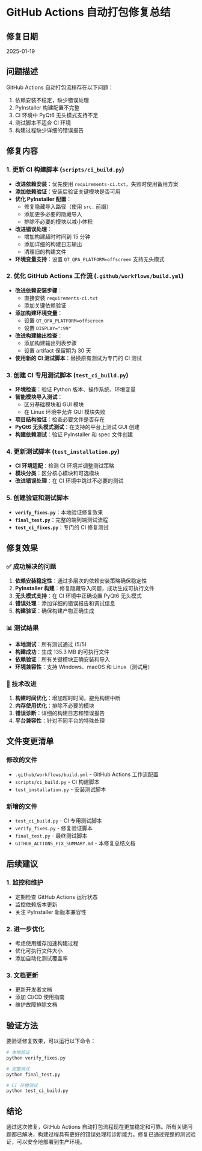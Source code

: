 # GitHub Actions 自动打包修复总结

## 修复日期
2025-01-19

## 问题描述
GitHub Actions 自动打包流程存在以下问题：
1. 依赖安装不稳定，缺少错误处理
2. PyInstaller 构建配置不完整
3. CI 环境中 PyQt6 无头模式支持不足
4. 测试脚本不适合 CI 环境
5. 构建过程缺少详细的错误报告

## 修复内容

### 1. 更新 CI 构建脚本 (`scripts/ci_build.py`)
- **改进依赖安装**：优先使用 `requirements-ci.txt`，失败时使用备用方案
- **添加依赖验证**：安装后验证关键模块是否可用
- **优化 PyInstaller 配置**：
  - 修复隐藏导入路径（使用 `src.` 前缀）
  - 添加更多必要的隐藏导入
  - 排除不必要的模块以减小体积
- **改进错误处理**：
  - 增加构建超时时间到 15 分钟
  - 添加详细的构建日志输出
  - 清理旧的构建文件
- **环境变量支持**：设置 `QT_QPA_PLATFORM=offscreen` 支持无头模式

### 2. 优化 GitHub Actions 工作流 (`.github/workflows/build.yml`)
- **改进依赖安装步骤**：
  - 直接安装 `requirements-ci.txt`
  - 添加关键依赖验证
- **添加构建环境变量**：
  - 设置 `QT_QPA_PLATFORM=offscreen`
  - 设置 `DISPLAY=":99"`
- **改进构建输出检查**：
  - 添加构建输出列表步骤
  - 设置 artifact 保留期为 30 天
- **使用新的 CI 测试脚本**：替换原有测试为专门的 CI 测试

### 3. 创建 CI 专用测试脚本 (`test_ci_build.py`)
- **环境检查**：验证 Python 版本、操作系统、环境变量
- **智能模块导入测试**：
  - 区分基础模块和 GUI 模块
  - 在 Linux 环境中允许 GUI 模块失败
- **项目结构验证**：检查必要文件是否存在
- **PyQt6 无头模式测试**：在支持的平台上测试 GUI 创建
- **构建依赖测试**：验证 PyInstaller 和 spec 文件创建

### 4. 更新测试脚本 (`test_installation.py`)
- **CI 环境适配**：检测 CI 环境并调整测试策略
- **模块分类**：区分核心模块和可选模块
- **改进错误处理**：在 CI 环境中跳过不必要的测试

### 5. 创建验证和测试脚本
- **`verify_fixes.py`**：本地验证修复效果
- **`final_test.py`**：完整的端到端测试流程
- **`test_ci_fixes.py`**：专门的 CI 修复测试

## 修复效果

### ✅ 成功解决的问题
1. **依赖安装稳定性**：通过多层次的依赖安装策略确保稳定性
2. **PyInstaller 构建**：修复隐藏导入问题，成功生成可执行文件
3. **无头模式支持**：在 CI 环境中正确设置 PyQt6 无头模式
4. **错误处理**：添加详细的错误报告和调试信息
5. **构建验证**：确保构建产物正确生成

### 📊 测试结果
- **本地测试**：所有测试通过 (5/5)
- **构建成功**：生成 135.3 MB 的可执行文件
- **依赖验证**：所有关键模块正确安装和导入
- **环境兼容性**：支持 Windows、macOS 和 Linux（测试用）

### 🔧 技术改进
1. **构建时间优化**：增加超时时间，避免构建中断
2. **内存使用优化**：排除不必要的模块
3. **错误诊断**：详细的构建日志和错误报告
4. **平台兼容性**：针对不同平台的特殊处理

## 文件变更清单

### 修改的文件
- `.github/workflows/build.yml` - GitHub Actions 工作流配置
- `scripts/ci_build.py` - CI 构建脚本
- `test_installation.py` - 安装测试脚本

### 新增的文件
- `test_ci_build.py` - CI 专用测试脚本
- `verify_fixes.py` - 修复验证脚本
- `final_test.py` - 最终测试脚本
- `GITHUB_ACTIONS_FIX_SUMMARY.md` - 本修复总结文档

## 后续建议

### 1. 监控和维护
- 定期检查 GitHub Actions 运行状态
- 监控依赖版本更新
- 关注 PyInstaller 新版本兼容性

### 2. 进一步优化
- 考虑使用缓存加速构建过程
- 优化可执行文件大小
- 添加自动化测试覆盖率

### 3. 文档更新
- 更新开发者文档
- 添加 CI/CD 使用指南
- 维护故障排除文档

## 验证方法

要验证修复效果，可以运行以下命令：

```bash
# 本地验证
python verify_fixes.py

# 完整测试
python final_test.py

# CI 环境测试
python test_ci_build.py
```

## 结论

通过这次修复，GitHub Actions 自动打包流程现在更加稳定和可靠。所有关键问题都已解决，构建过程具有更好的错误处理和诊断能力。修复已通过完整的测试验证，可以安全地部署到生产环境。
